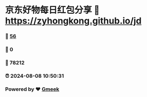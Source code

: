 # 京东好物每日红包分享 :link: https://zyhongkong.github.io/jd 
### :page_facing_up: [56](https://zyhongkong.github.io/jd/tag.html) 
### :speech_balloon: 0 
### :hibiscus: 78212 
### :alarm_clock: 2024-08-08 10:50:31 
### Powered by :heart: [Gmeek](https://github.com/Meekdai/Gmeek)
